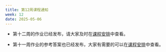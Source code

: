 ```yaml
---
title: 第12周课程通知
week: 12
date: 2025-05-06
---
```


- 第十二周的作业已经发布，请大家及时在[课程安排](../schedule)中查看。

- 第十一周作业的参考答案也已经发布，大家有需要的可以在[课程安排](../schedule)中查看。


